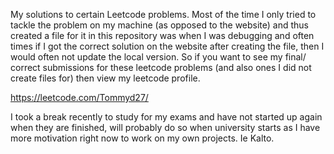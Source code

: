 My solutions to certain Leetcode problems. Most of the time I only tried to tackle the problem on my machine (as opposed to the website) and thus created a file for it in this repository was when I was debugging and often times if I got the correct solution on the website after creating the file, then I would often not update the local version. So if you want to see my final/ correct submissions for these leetcode problems (and also ones I did not create files for) then view my leetcode profile.

https://leetcode.com/Tommyd27/

I took a break recently to study for my exams and have not started up again when they are finished, will probably do so when university starts as I have more motivation right now to work on my own projects.
Ie Kalto.
